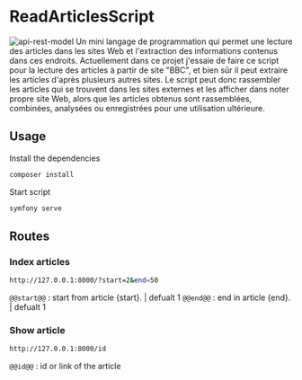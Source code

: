 # ReadArticlesScript
![api-rest-model](https://user-images.githubusercontent.com/89544871/169689272-e681b40b-59a1-4027-97e6-5decb00a06b0.png)
Un mini langage de programmation qui permet une lecture des articles dans les sites Web et l'extraction des informations contenus dans ces endroits. Actuellement dans ce projet j'essaie de faire ce script pour la lecture des articles à partir de site "BBC", et bien sûr il peut extraire les articles d'après plusieurs autres sites. 
Le script peut donc rassembler les articles qui se trouvent dans les sites externes et les afficher dans noter propre site Web, alors que les articles obtenus sont rassemblées, combinées, analysées ou enregistrées pour une utilisation ultérieure.

## Usage
Install the dependencies
```bash
composer install
```
Start script
```bash
symfony serve
```

## Routes

### Index articles
```bash
http://127.0.0.1:8000/?start=2&end=50
```
```@@start@@``` : start from article {start}. | defualt 1
```@@end@@``` : end in article {end}. | defualt 1

### Show article
```bash
http://127.0.0.1:8000/id
```
```@@id@@``` : id or link of the article

